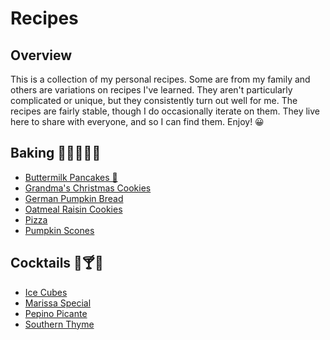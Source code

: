# Recipes

## Overview

This is a collection of my personal recipes. Some are from my family and others
 are variations on recipes I've learned. They aren't particularly complicated or
 unique, but they consistently turn out well for me. The recipes are fairly
 stable, though I do occasionally iterate on them. They live here to share with
 everyone, and so I can find them. Enjoy! 😀

## Baking 🍞🍕🍪🍰🥞

* [Buttermilk Pancakes 🥞](/baking/buttermilk-pancakes.md)
* [Grandma's Christmas Cookies](/baking/grandmas-christmas-cookies.md)
* [German Pumpkin Bread](/baking/german-pumpkin-bread.md)
* [Oatmeal Raisin Cookies](/baking/oatmeal-raisin-cookies.md)
* [Pizza](/baking/pizza.md)
* [Pumpkin Scones](/baking/pumpkin-scones.md)

## Cocktails 🍹🍸🥃

* [Ice Cubes](/cocktails/ice-cubes.md)
* [Marissa Special](/cocktails/marissa-special.md)
* [Pepino Picante](/cocktails/pepino-picante.md)
* [Southern Thyme](/cocktails/southern-thyme.md)

